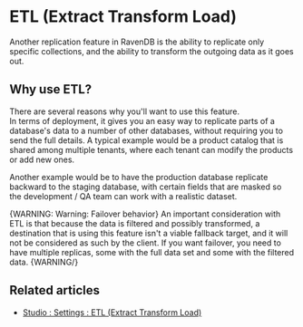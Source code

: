 # ETL (Extract Transform Load)

Another replication feature in RavenDB is the ability to replicate only specific collections, and the ability to transform the outgoing data as it goes out.

## Why use ETL?
There are several reasons why you'll want to use this feature.   
In terms of deployment, it gives you an easy way to replicate parts of a database's data to a number of other 
databases, without requiring you to send the full details. A typical example would be a product catalog that 
is shared among multiple tenants, where each tenant can modify the products or add new ones.

Another example would be to have the production database replicate backward to the staging database, 
with certain fields that are masked so the development / QA team can work with a realistic dataset.

{WARNING: Warning: Failover behavior}
An important consideration with ETL is that because the data is filtered and possibly transformed, 
a destination that is using this feature isn't a viable fallback target, and it will not be considered as such by the client. 
If you want failover, you need to have multiple replicas, some with the full data set and some with the filtered data.
{WARNING/}

## Related articles

- [Studio : Settings : ETL (Extract Transform Load)](../../studio/overview/settings/etl)
